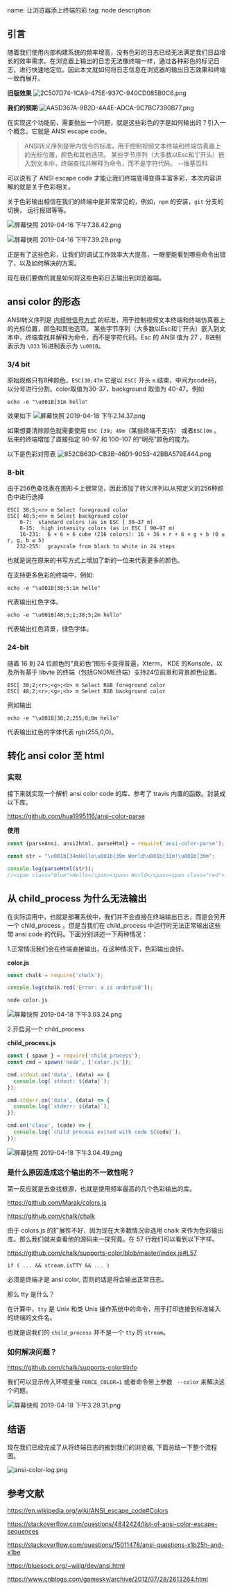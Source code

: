 name: 让浏览器添上终端的彩
tag: node
description: 


## 引言

随着我们使用内部构建系统的频率增高，没有色彩的日志已经无法满足我们日益增长的效率需求。在浏览器上输出的日志无法像终端一样，通过各种彩色的标记日志，进行快速地定位。因此本文就如何将日志信息在浏览器的输出日志效果和终端一致而展开。

**旧版效果**
![2C507D74-1CA9-475E-937C-940CD085B0C6.png](https://i.loli.net/2019/04/18/5cb8265dc13f4.png)

**我们的预期**
![AA5D367A-9B2D-4A4E-ADCA-9C7BC7390B77.png](https://i.loli.net/2019/04/18/5cb826f8b8ccc.png)


在实现这个功能前，需要抛出一个问题，就是这些彩色的字是如何输出的？引入一个概念，它就是 ANSI escape code。

> ANSI转义序列是带内信令的标准，用于控制视频文本终端和终端仿真器上的光标位置，颜色和其他选项。 某些字节序列（大多数以Esc和'['开头）嵌入到文本中，终端查找并解释为命令，而不是字符代码。
>     --维基百科 
 

可以说有了 ANSI escape code 才能让我们终端变得变得丰富多彩，本次内容讲解的就是关于色彩相关。

关于色彩输出相信在我们的终端中是非常常见的，例如，`npm` 的安装，`git` 分支的切换， 运行报错等等。

![屏幕快照 2019-04-16 下午7.38.42.png](https://i.loli.net/2019/04/16/5cb5befdade90.png)


![屏幕快照 2019-04-16 下午7.39.29.png](https://i.loli.net/2019/04/16/5cb5bf04714fe.png)


正是有了这些色彩，让我们的调试工作效率大大提高，一眼便能看到哪些命令出错了，以及如何解决的方案。

现在我们要做的就是如何将这些色彩日志输出到浏览器端。

## ansi color 的形态

ANSI转义序列是 [内频带信号方式](https://en.wikipedia.org/wiki/In-band_signaling) 的标准，用于控制视频文本终端和终端仿真器上的光标位置，颜色和其他选项。 某些字节序列（大多数以Esc和'['开头）嵌入到文本中，终端查找并解释为命令，而不是字符代码。Esc 的 ANSI 值为 27 ，8进制表示为 `\033` 16进制表示为 `\u001B`。

### 3/4 bit

原始规格只有8种颜色，`ESC[30;47m` 它是以 `ESC[` 开头  `m` 结束，中间为code码，以分号进行分割。color取值为30-37，background 取值为 40-47。例如 

```
echo -e "\u001B[31m hello"
```

效果如下
![屏幕快照 2019-04-18 下午2.14.37.png](https://i.loli.net/2019/04/18/5cb815d852edb.png)


如果想要清除颜色就需要使用 `ESC [39; 49m`（某些终端不支持） 或者`ESC[0m`  。后来的终端增加了直接指定 90-97 和 100-107 的“明亮”颜色的能力。

以下是色彩对照表
![852CB63D-CB3B-46D1-9053-42BBA579E444.png](https://i.loli.net/2019/04/18/5cb816bd2c024.png)

### 8-bit

由于256色查找表在图形卡上很常见，因此添加了转义序列以从预定义的256种颜色中进行选择

```
ESC[ 38;5;<n> m Select foreground color
ESC[ 48;5;<n> m Select background color
    0-7:  standard colors (as in ESC [ 30–37 m)
    8-15:  high intensity colors (as in ESC [ 90–97 m)
    16-231:  6 × 6 × 6 cube (216 colors): 16 + 36 × r + 6 × g + b (0 ≤ r, g, b ≤ 5)
   232-255:  grayscale from black to white in 24 steps
```

也就是说在原来的书写方式上增加了新的一位来代表更多的颜色。

在支持更多色彩的终端中，例如:

```
echo -e "\u001B[38;5;1m hello"
```

代表输出红色字体。

```
echo -e "\u001B[48;5;1;38;5;2m hello"
```
代表输出红色背景，绿色字体。

### 24-bit

随着 16 到 24 位颜色的“真彩色”图形卡变得普遍，Xterm， KDE 的Konsole，以及所有基于 libvte 的终端（包括GNOME终端）支持24位前景和背景颜色设置。

```
ESC[ 38;2;<r>;<g>;<b> m Select RGB foreground color
ESC[ 48;2;<r>;<g>;<b> m Select RGB background color
```

例如输出

```
echo -e "\u001B[38;2;255;0;0m hello"
```

代表输出红色的字体代表 rgb(255,0,0)。


## 转化 ansi color 至 html

### 实现

接下来就实现一个解析 ansi color code 的库，参考了 travis 内置的函数。封装成以下库。

https://github.com/hua1995116/ansi-color-parse

**使用**

```javascript
const {parseAnsi, ansi2html, parseHtml} = require('ansi-color-parse');

const str = "\u001b[34mHello\u001b[39m World\u001b[31m!\u001b[39m";

console.log(parseHtml(str));
//<span class="blue">Hello</span><span> World</span><span class="red">!</span>

```

## 从 child_process 为什么无法输出

在实际运用中，也就是部署系统中，我们并不会直接在终端输出日志，而是会另开一个 child_process 。但是当我们在 child_process 中运行时无法正常输出这些带 ansi code 的代码。下面分别讲述一下两种情况：

1.正常情况我们会在终端直接输出，在这种情况下，色彩输出良好。

**color.js**
```javascript
const chalk = require('chalk');

console.log(chalk.red('Error: a is undefind'));
```
```bash
node color.js
```
![屏幕快照 2019-04-18 下午3.03.24.png](https://i.loli.net/2019/04/18/5cb8214f3ea13.png)

2.开启另一个 child_process 

**child_process.js**
```javascript
const { spawn } = require('child_process');
const cmd = spawn('node', ['color.js']);

cmd.stdout.on('data', (data) => {
  console.log(`stdout: ${data}`);
});

cmd.stderr.on('data', (data) => {
  console.log(`stderr: ${data}`);
});

cmd.on('close', (code) => {
  console.log(`child process exited with code ${code}`);
});
```

![屏幕快照 2019-04-18 下午3.04.49.png](https://i.loli.net/2019/04/18/5cb821981ffe4.png)

### 是什么原因造成这个输出的不一致性呢？

第一反应就是去查找根源，也就是使用频率最高的几个色彩输出的库。

https://github.com/Marak/colors.js

https://github.com/chalk/chalk


由于 colors.js 的扩展性不好，因为现在大多数情况会选用 chalk 来作为色彩输出库。那么我们就来查看他的源码来一探究竟。在 57 行我们可以看到以下字样。

https://github.com/chalk/supports-color/blob/master/index.js#L57

```
if ( ... && stream.isTTY && ... )
```

必须是终端才是 ansi color, 否则的话是将会输出正常日志。

那么 tty 是什么？

在计算中，`tty` 是 Unix 和类 Unix 操作系统中的命令，用于打印连接到标准输入的终端的文件名。

也就是说我们的 `child_process` 并不是一个 `tty` 的 `stream`。

### 如何解决问题？

https://github.com/chalk/supports-color#info

我们可以显示传入环境变量 `FORCE_COLOR=1` 或者命令带上参数 ` --color` 来解决这个问题。

![屏幕快照 2019-04-18 下午3.29.31.png](https://i.loli.net/2019/04/18/5cb827694d0d6.png)

## 结语

现在我们已经完成了从将终端日志的搬到我们的浏览器, 下面总结一下整个流程图。

![ansi-color-log.png](https://i.loli.net/2019/04/19/5cb93e80f3881.png)

##  参考文献
https://en.wikipedia.org/wiki/ANSI_escape_code#Colors

https://stackoverflow.com/questions/4842424/list-of-ansi-color-escape-sequences

https://stackoverflow.com/questions/15011478/ansi-questions-x1b25h-and-x1be

https://bluesock.org/~willg/dev/ansi.html

https://www.cnblogs.com/gamesky/archive/2012/07/28/2613264.html
